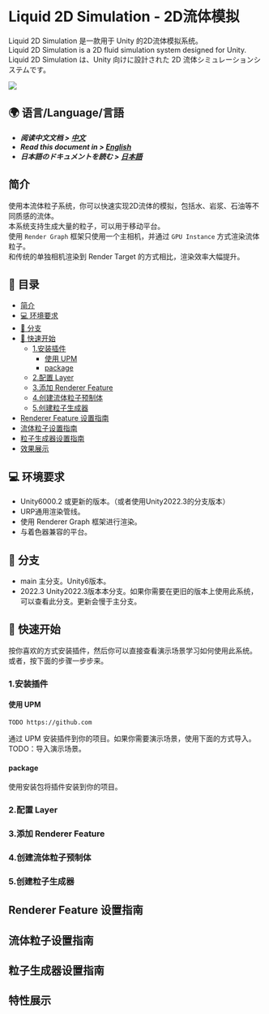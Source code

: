 # Liquid 2D Simulation - 2D流体模拟

Liquid 2D Simulation 是一款用于 Unity 的2D流体模拟系统。\
Liquid 2D Simulation is a 2D fluid simulation system designed for Unity.\
Liquid 2D Simulation は、Unity 向けに設計された 2D 流体シミュレーションシステムです。

![](Documents/Liquid2D_demo.gif)

## 🌍 语言/Language/言語
- ***阅读中文文档 > [中文](README.md)***
- ***Read this document in > [English](README_en.md)***
- ***日本語のドキュメントを読む > [日本語](README_ja.md)***

## 简介
使用本流体粒子系统，你可以快速实现2D流体的模拟，包括水、岩浆、石油等不同质感的流体。\
本系统支持生成大量的粒子，可以用于移动平台。\
使用 `Render Graph` 框架只使用一个主相机，并通过 `GPU Instance` 方式渲染流体粒子。\
和传统的单独相机渲染到 Render Target 的方式相比，渲染效率大幅提升。

## 📜 目录

- [简介](#简介)
- [💻 环境要求](#-环境要求)
- [🌳 分支](#-分支)
- [🌱 快速开始](#-快速开始)
  - [1.安装插件](#1安装插件)
    - [使用 UPM](#使用-upm)
    - [package](#package)
  - [2.配置 Layer](#2配置-layer)
  - [3.添加 Renderer Feature](#3添加-renderer-feature)
  - [4.创建流体粒子预制体](#4创建流体粒子预制体)
  - [5.创建粒子生成器](#5创建粒子生成器)
- [Renderer Feature 设置指南](#renderer-feature-设置指南)
- [流体粒子设置指南](#流体粒子设置指南)
- [粒子生成器设置指南](#粒子生成器设置指南)
- [效果展示](#效果展示)

## 💻 环境要求
- Unity6000.2 或更新的版本。（或者使用Unity2022.3的分支版本）
- URP通用渲染管线。
- 使用 Renderer Graph 框架进行渲染。
- 与着色器兼容的平台。

## 🌳 分支
- main 主分支。Unity6版本。
- 2022.3 Unity2022.3版本本分支。如果你需要在更旧的版本上使用此系统，可以查看此分支。更新会慢于主分支。

## 🌱 快速开始
按你喜欢的方式安装插件，然后你可以直接查看演示场景学习如何使用此系统。\
或者，按下面的步骤一步步来。
### 1.安装插件
#### 使用 UPM
```
TODO https://github.com
```
通过 UPM 安装插件到你的项目。如果你需要演示场景，使用下面的方式导入。
TODO：导入演示场景。

#### package
使用安装包将插件安装到你的项目。

### 2.配置 Layer

### 3.添加 Renderer Feature

### 4.创建流体粒子预制体

### 5.创建粒子生成器

## Renderer Feature 设置指南

## 流体粒子设置指南

## 粒子生成器设置指南

## 特性展示